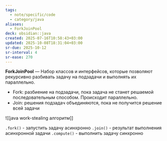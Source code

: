 ```yaml
---
tags:
  - note/specific/code
  - category/java
aliases:
  - ForkJoinPool
deck: obsidian::java
created: 2025-07-16T10:58:43+03:00
updated: 2025-10-08T18:31:04+03:00
sr-due: 2025-10-12
sr-interval: 4
sr-ease: 270
---
```


**ForkJoinPool**
—
Набор классов и интерфейсов, которые позволяют рекурсивно разбивать задачу на подзадачи и выполнять их параллельно.
- Fork: разбиение на подзадачи, пока задача не станет решаемой последовательным способом. Происходит параллельно.
- Join: решения подзадач объединяются, пока не получится решение всей задачи

![[java work-stealing алгоритм]]

`.fork()` - запустить задачу асинхронно
`.join()` - результат выполнения асинхронной задачи
`.compute()` - выполнить задачу синхронно

